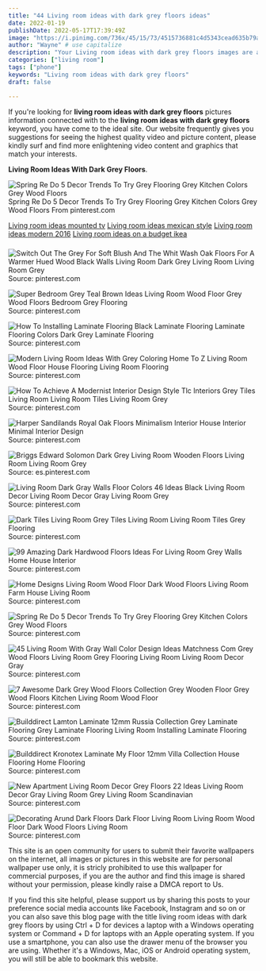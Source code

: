 ```yaml
---
title: "44 Living room ideas with dark grey floors ideas"
date: 2022-01-19
publishDate: 2022-05-17T17:39:49Z
image: "https://i.pinimg.com/736x/45/15/73/4515736881c4d5343cead635b79a4d85--black-hardwood-floors-dark-flooring.jpg"
author: "Wayne" # use capitalize
description: "Your Living room ideas with dark grey floors images are available in this site. Living room ideas with dark grey floors are a topic that is being searched for and liked by netizens now. You can Download the Living room ideas with dark grey floors files here. Get all royalty-free vectors."
categories: ["living room"]
tags: ["phone"]
keywords: "Living room ideas with dark grey floors"
draft: false

---
```


If you're looking for **living room ideas with dark grey floors** pictures information connected with to the **living room ideas with dark grey floors** keyword, you have come to the ideal  site.  Our website frequently  gives you  suggestions  for seeing  the highest  quality video and picture  content, please kindly surf and find more enlightening video content and graphics  that match your interests.

**Living Room Ideas With Dark Grey Floors**. 

![Spring Re Do 5 Decor Trends To Try Grey Flooring Grey Kitchen Colors Grey Wood Floors](https://i.pinimg.com/originals/73/5b/0b/735b0b8fb29ad96ea3144d0401f9fa54.jpg "Spring Re Do 5 Decor Trends To Try Grey Flooring Grey Kitchen Colors Grey Wood Floors")
Spring Re Do 5 Decor Trends To Try Grey Flooring Grey Kitchen Colors Grey Wood Floors From pinterest.com

[Living room ideas mounted tv](/living-room-ideas-mounted-tv/)
[Living room ideas mexican style](/living-room-ideas-mexican-style/)
[Living room ideas modern 2016](/living-room-ideas-modern-2016/)
[Living room ideas on a budget ikea](/living-room-ideas-on-a-budget-ikea/)



### 

 


![Switch Out The Grey For Soft Blush And The Whit Wash Oak Floors For A Warmer Hued Wood Black Walls Living Room Dark Grey Living Room Living Room Grey](https://i.pinimg.com/564x/c2/0b/e4/c20be4acaa41e5956988b6eea951b6cc.jpg "Switch Out The Grey For Soft Blush And The Whit Wash Oak Floors For A Warmer Hued Wood Black Walls Living Room Dark Grey Living Room Living Room Grey")
Source: pinterest.com

 

![Super Bedroom Grey Teal Brown Ideas Living Room Wood Floor Grey Wood Floors Bedroom Grey Flooring](https://i.pinimg.com/474x/6c/8a/4d/6c8a4dfb7fcb27a76ef50a90cf23b037.jpg "Super Bedroom Grey Teal Brown Ideas Living Room Wood Floor Grey Wood Floors Bedroom Grey Flooring")
Source: pinterest.com

 

![How To Installing Laminate Flooring Black Laminate Flooring Laminate Flooring Colors Dark Grey Laminate Flooring](https://i.pinimg.com/originals/0a/fb/dc/0afbdc61758b520190a62f5c15b3b43d.jpg "How To Installing Laminate Flooring Black Laminate Flooring Laminate Flooring Colors Dark Grey Laminate Flooring")
Source: pinterest.com

 

![Modern Living Room Ideas With Grey Coloring Home To Z Living Room Wood Floor House Flooring Living Room Flooring](https://i.pinimg.com/originals/78/f3/11/78f311c63f22e8b4eff57ffe043df39d.jpg "Modern Living Room Ideas With Grey Coloring Home To Z Living Room Wood Floor House Flooring Living Room Flooring")
Source: pinterest.com

 

![How To Achieve A Modernist Interior Design Style Tlc Interiors Grey Tiles Living Room Living Room Tiles Living Room Grey](https://i.pinimg.com/originals/74/70/d2/7470d227f6a0f876695dc2c2eda041d9.jpg "How To Achieve A Modernist Interior Design Style Tlc Interiors Grey Tiles Living Room Living Room Tiles Living Room Grey")
Source: pinterest.com

 

![Harper Sandilands Royal Oak Floors Minimalism Interior House Interior Minimal Interior Design](https://i.pinimg.com/originals/e5/28/91/e528916c555ff9259eb29ae60227a51b.jpg "Harper Sandilands Royal Oak Floors Minimalism Interior House Interior Minimal Interior Design")
Source: pinterest.com

 

![Briggs Edward Solomon Dark Grey Living Room Wooden Floors Living Room Living Room Grey](https://i.pinimg.com/originals/c9/cd/0b/c9cd0bfd7102c6ff0f188b63d7ae98d2.jpg "Briggs Edward Solomon Dark Grey Living Room Wooden Floors Living Room Living Room Grey")
Source: es.pinterest.com

 

![Living Room Dark Gray Walls Floor Colors 46 Ideas Black Living Room Decor Living Room Decor Gray Living Room Grey](https://i.pinimg.com/474x/35/4c/72/354c7253e5b967c0fffc841681d5448a.jpg "Living Room Dark Gray Walls Floor Colors 46 Ideas Black Living Room Decor Living Room Decor Gray Living Room Grey")
Source: pinterest.com

 

![Dark Tiles Living Room Grey Tiles Living Room Living Room Tiles Grey Flooring](https://i.pinimg.com/736x/0f/a8/e1/0fa8e17e50b68b5432ec978d9d4d335a.jpg "Dark Tiles Living Room Grey Tiles Living Room Living Room Tiles Grey Flooring")
Source: pinterest.com

 

![99 Amazing Dark Hardwood Floors Ideas For Living Room Grey Walls Home House Interior](https://i.pinimg.com/originals/c6/06/bc/c606bccf92feded7cbd9e05da1ca8582.jpg "99 Amazing Dark Hardwood Floors Ideas For Living Room Grey Walls Home House Interior")
Source: pinterest.com

 

![Home Designs Living Room Wood Floor Dark Wood Floors Living Room Farm House Living Room](https://i.pinimg.com/originals/e9/5b/e2/e95be2b11ffc755e81ef0755fc4598ee.jpg "Home Designs Living Room Wood Floor Dark Wood Floors Living Room Farm House Living Room")
Source: pinterest.com

 

![Spring Re Do 5 Decor Trends To Try Grey Flooring Grey Kitchen Colors Grey Wood Floors](https://i.pinimg.com/originals/73/5b/0b/735b0b8fb29ad96ea3144d0401f9fa54.jpg "Spring Re Do 5 Decor Trends To Try Grey Flooring Grey Kitchen Colors Grey Wood Floors")
Source: pinterest.com

 

![45 Living Room With Gray Wall Color Design Ideas Matchness Com Grey Wood Floors Living Room Grey Flooring Living Room Living Room Decor Gray](https://i.pinimg.com/originals/eb/20/4a/eb204a6f5615d02cbb028dde01452746.jpg "45 Living Room With Gray Wall Color Design Ideas Matchness Com Grey Wood Floors Living Room Grey Flooring Living Room Living Room Decor Gray")
Source: pinterest.com

 

![7 Awesome Dark Grey Wood Floors Collection Grey Wooden Floor Grey Wood Floors Kitchen Living Room Wood Floor](https://i.pinimg.com/originals/14/0d/38/140d386fd0a8876ffd9b1734ec76db6b.jpg "7 Awesome Dark Grey Wood Floors Collection Grey Wooden Floor Grey Wood Floors Kitchen Living Room Wood Floor")
Source: pinterest.com

 

![Builddirect Lamton Laminate 12mm Russia Collection Grey Laminate Flooring Grey Laminate Flooring Living Room Installing Laminate Flooring](https://i.pinimg.com/originals/e6/ec/a1/e6eca1b0cfe38e31073123928ed86f4f.jpg "Builddirect Lamton Laminate 12mm Russia Collection Grey Laminate Flooring Grey Laminate Flooring Living Room Installing Laminate Flooring")
Source: pinterest.com

 

![Builddirect Kronotex Laminate My Floor 12mm Villa Collection House Flooring Home Flooring](https://i.pinimg.com/originals/c6/4a/c5/c64ac57c606d297244336545b53cc30c.jpg "Builddirect Kronotex Laminate My Floor 12mm Villa Collection House Flooring Home Flooring")
Source: pinterest.com

 

![New Apartment Living Room Decor Grey Floors 22 Ideas Living Room Decor Gray Living Room Grey Living Room Scandinavian](https://i.pinimg.com/474x/cb/9e/84/cb9e8448f055e230d7ee7991e2180a5d.jpg "New Apartment Living Room Decor Grey Floors 22 Ideas Living Room Decor Gray Living Room Grey Living Room Scandinavian")
Source: pinterest.com

 

![Decorating Arund Dark Floors Dark Floor Living Room Living Room Wood Floor Dark Wood Floors Living Room](https://i.pinimg.com/736x/45/15/73/4515736881c4d5343cead635b79a4d85--black-hardwood-floors-dark-flooring.jpg "Decorating Arund Dark Floors Dark Floor Living Room Living Room Wood Floor Dark Wood Floors Living Room")
Source: pinterest.com

 

This site is an open community for users to submit their favorite wallpapers on the internet, all images or pictures in this website are for personal wallpaper use only, it is stricly prohibited to use this wallpaper for commercial purposes, if you are the author and find this image is shared without your permission, please kindly raise a DMCA report to Us.

If you find this site helpful, please support us by sharing this posts to your preference social media accounts like Facebook, Instagram and so on or you can also save this blog page with the title living room ideas with dark grey floors by using Ctrl + D for devices a laptop with a Windows operating system or Command + D for laptops with an Apple operating system. If you use a smartphone, you can also use the drawer menu of the browser you are using. Whether it's a Windows, Mac, iOS or Android operating system, you will still be able to bookmark this website.
